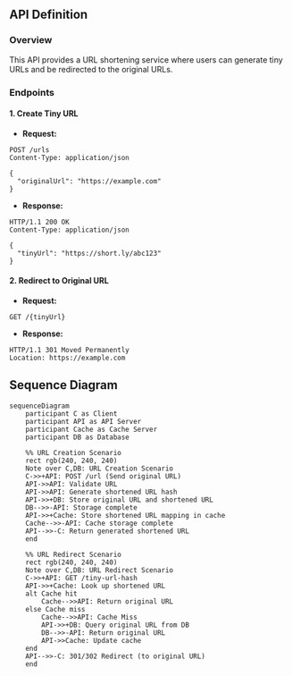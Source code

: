 ## API Definition

### Overview

This API provides a URL shortening service where users can generate tiny URLs and be redirected to the original URLs.

### Endpoints

#### 1. Create Tiny URL

- **Request:**

```http
POST /urls
Content-Type: application/json

{
  "originalUrl": "https://example.com"
}
```

- **Response:**

```http
HTTP/1.1 200 OK
Content-Type: application/json

{
  "tinyUrl": "https://short.ly/abc123"
}
```

#### 2. Redirect to Original URL

- **Request:**

```http
GET /{tinyUrl}
```

- **Response:**

```http
HTTP/1.1 301 Moved Permanently
Location: https://example.com
```

## Sequence Diagram
```mermaid
sequenceDiagram
    participant C as Client
    participant API as API Server
    participant Cache as Cache Server
    participant DB as Database
    
    %% URL Creation Scenario
    rect rgb(240, 240, 240)
    Note over C,DB: URL Creation Scenario
    C->>+API: POST /url (Send original URL)
    API->>API: Validate URL
    API->>API: Generate shortened URL hash
    API->>+DB: Store original URL and shortened URL
    DB-->>-API: Storage complete
    API->>+Cache: Store shortened URL mapping in cache
    Cache-->>-API: Cache storage complete
    API-->>-C: Return generated shortened URL
    end
    
    %% URL Redirect Scenario
    rect rgb(240, 240, 240)
    Note over C,DB: URL Redirect Scenario
    C->>+API: GET /tiny-url-hash
    API->>+Cache: Look up shortened URL
    alt Cache hit
        Cache-->>API: Return original URL
    else Cache miss
        Cache-->>API: Cache Miss
        API->>+DB: Query original URL from DB
        DB-->>-API: Return original URL
        API->>Cache: Update cache
    end
    API-->>-C: 301/302 Redirect (to original URL)
    end
```
